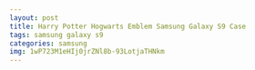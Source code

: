 ```yaml
---
layout: post
title: Harry Potter Hogwarts Emblem Samsung Galaxy S9 Case
tags: samsung galaxy s9
categories: samsung
img: 1wP723M1eHIj0jrZNl8b-93LotjaTHNkm
---
```

